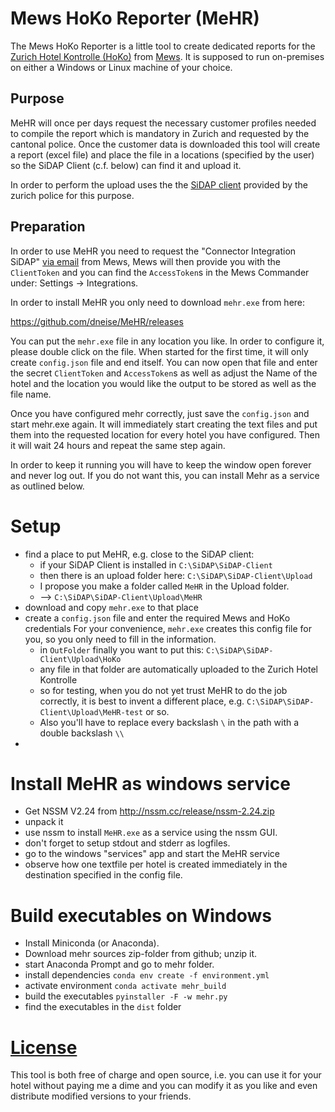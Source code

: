 # Mews HoKo Reporter (MeHR)


The Mews HoKo Reporter is a little tool to create dedicated reports for the
[Zurich Hotel Kontrolle (HoKo)](https://www.hotelkontrolle.zh.ch)
from [Mews](https://www.mewssystems.com/).
It is supposed to run on-premises on either a Windows or Linux machine of your choice.

## Purpose

MeHR will once per days
request the necessary customer profiles needed to compile the report which is
mandatory in Zurich and requested by the cantonal police. Once the customer data is
downloaded this tool will create a report (excel file) and place the file in a locations (specified by the user)
so the SiDAP Client (c.f. below) can find it and upload it.

In order to perform the upload uses the
the [SiDAP client](https://www.hotelkontrolle.zh.ch/HoKoDMZ/pages/info.xhtml)
provided by the zurich police for this purpose.

## Preparation

In order to use MeHR you need to request the "Connector Integration SiDAP" [via email](mailto:integrations@mewssystems.com) from Mews, Mews will then provide you with the `ClientToken` and you can find the `AccessToken`s in the Mews Commander under: Settings -> Integrations.

In order to install MeHR you only need to download `mehr.exe` from here:

https://github.com/dneise/MeHR/releases

You can put the `mehr.exe` file in any location you like. In order to configure it, please double click on the file. When started for the first time, it will only create `config.json` file and end itself. You can now open that file and enter the secret `ClientToken` and `AccessToken`s as well as adjust the Name of the hotel and the location you would like the output to be stored as well as the file name.

Once you have configured mehr correctly, just save the `config.json` and start mehr.exe again. It will immediately start creating the text files and put them into the requested location for every hotel you have configured. Then it will wait 24 hours and repeat the same step again.

In order to keep it running you will have to keep the window open forever and never log out. If you do not want this, you can install Mehr as a service as outlined below.


# Setup

 * find a place to put MeHR, e.g. close to the SiDAP client:
    - if your SiDAP Client is installed in `C:\SiDAP\SiDAP-Client`
    - then there is an upload folder here: `C:\SiDAP\SiDAP-Client\Upload`
    - I propose you make a folder called `MeHR` in the Upload folder.
    - --> `C:\SiDAP\SiDAP-Client\Upload\MeHR`
 * download and copy `mehr.exe` to that place
 * create a `config.json` file and enter the required Mews and HoKo credentials
   For your convenience, `mehr.exe` creates this config file for you, so you
   only need to fill in the information.
    - in `OutFolder` finally you want to put this: `C:\SiDAP\SiDAP-Client\Upload\HoKo`
    - any file in that folder are automatically uploaded to the Zurich Hotel Kontrolle
    - so for testing, when you do not yet trust MeHR to do the job correctly, it is best to
      invent a different place, e.g. `C:\SiDAP\SiDAP-Client\Upload\MeHR-test` or so.
    - Also you'll have to replace every backslash `\` in the path with a double backslash `\\`
  *


# Install MeHR as windows service

 * Get NSSM V2.24 from <http://nssm.cc/release/nssm-2.24.zip>
 * unpack it
 * use nssm to install `MeHR.exe` as a service using the nssm GUI.
 * don't forget to setup stdout and stderr as logfiles.
 * go to the windows "services" app and start the MeHR service
 * observe how one textfile per hotel is created immediately in the destination specified in the config file.


# Build executables on Windows

 * Install Miniconda (or Anaconda).
 * Download mehr sources zip-folder from github; unzip it.
 * start Anaconda Prompt and go to mehr folder.
 * install dependencies `conda env create -f environment.yml`
 * activate environment `conda activate mehr_build`
 * build the executables `pyinstaller -F -w mehr.py`
 * find the executables in the `dist` folder



# [License](LICENSE)

This tool is both free of charge and open source, i.e. you can use it for your
hotel without paying me a dime and you can modify it as you like and even
distribute modified versions to your friends.
